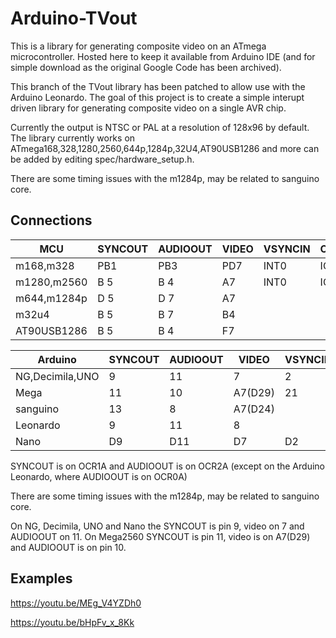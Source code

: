 # Arduino-TVout

This is a library for generating composite video on an ATmega microcontroller. Hosted here to keep it available from Arduino IDE (and for simple download as the original Google Code has been archived).

This branch of the TVout library has been patched to allow use with the Arduino Leonardo. The goal of this project is to create a simple interupt driven library for generating composite video on a single AVR chip.

Currently the output is NTSC or PAL at a resolution of 128x96 by default. The library currently works on ATmega168,328,1280,2560,644p,1284p,32U4,AT90USB1286 and more can be added by editing spec/hardware_setup.h.

There are some timing issues with the m1284p, may be related to sanguino core.

## Connections

MCU | SYNCOUT | AUDIOOUT | VIDEO | VSYNCIN | CSYNCIN
---|---|---|---|---|---
m168,m328 | PB1 | PB3 | PD7 | INT0 | ICP1
m1280,m2560 | B 5 | B 4 | A7 | INT0 | ICP1
m644,m1284p | D 5 | D 7 | A7 | |
m32u4 | B 5 | B 7 | B4 | |
AT90USB1286 | B 5 | B 4 | F7 | |

Arduino | SYNCOUT | AUDIOOUT | VIDEO | VSYNCIN | CSYNCIN
---|---|---|---|---|---
NG,Decimila,UNO | 9 | 11 | 7 | 2 | 8
Mega | 11 | 10 | A7(D29) | 21
sanguino | 13 | 8 | A7(D24)
Leonardo | 9 | 11 | 8
Nano | D9 | D11 | D7 | D2 | D8

SYNCOUT is on OCR1A and AUDIOOUT is on OCR2A (except on the Arduino Leonardo, where AUDIOOUT is on OCR0A)

There are some timing issues with the m1284p, may be related to sanguino core.

On NG, Decimila, UNO and Nano the SYNCOUT is pin 9, video on 7 and AUDIOOUT on 11.
On Mega2560	SYNCOUT is pin 11, video is on A7(D29) and AUDIOOUT is on pin 10.


## Examples

https://youtu.be/MEg_V4YZDh0

https://youtu.be/bHpFv_x_8Kk
